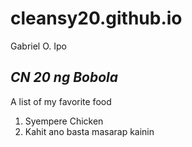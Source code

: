 # cleansy20.github.io
Gabriel O. Ipo

## *CN 20 ng Bobola*
 A list of my favorite food
 1. Syempere Chicken
 2. Kahit ano basta masarap kainin 
